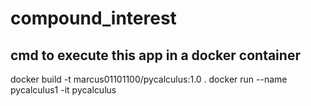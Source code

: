 # compound_interest
## cmd to execute this app in a docker container

docker build -t marcus01101100/pycalculus:1.0 .
docker run --name pycalculus1 -it pycalculus
